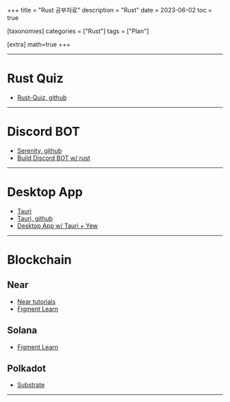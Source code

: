 +++
title = "Rust 공부자료"
description = "Rust"
date = 2023-06-02
toc = true

[taxonomies]
categories = ["Rust"]
tags = ["Plan"]

[extra]
math=true
+++

---

# Rust Quiz

- [Rust-Quiz, github](https://github.com/dtolnay/rust-quiz)

---

# Discord BOT

- [Serenity, github](https://github.com/serenity-rs/serenity)
- [Build Discord BOT w/ rust](https://blog.logrocket.com/building-rust-discord-bot-shuttle-serenity/)

---

# Desktop App
- [Tauri](https://tauri.app/)
- [Tauri, github](https://github.com/tauri-apps/tauri)
- [Desktop App w/ Tauri + Yew](https://dev.to/stevepryde/create-a-desktop-app-in-rust-using-tauri-and-yew-2bhe)

---

# Blockchain
## Near
- [Near tutorials](https://docs.near.org/tutorials/welcome)
- [Figment Learn](https://learn.figment.io/protocols/near)
## Solana
- [Figment Learn](https://learn.figment.io/protocols/solana)
## Polkadot
- [Substrate](https://substrate.io/)

---
